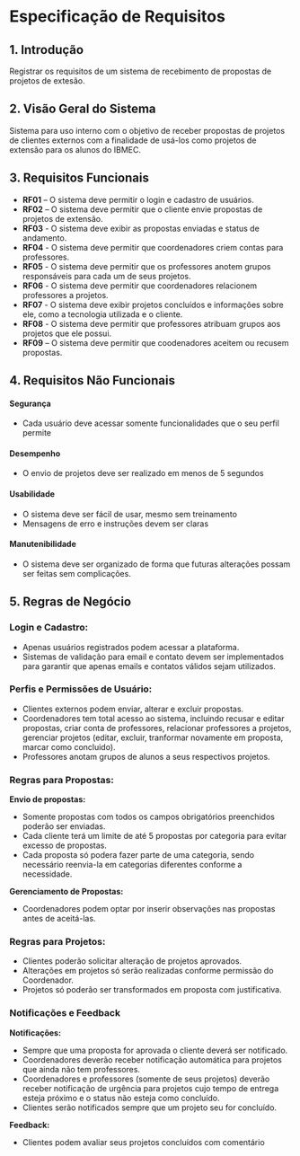 # Especificação de Requisitos

## 1. Introdução
Registrar os requisitos de um sistema de recebimento de propostas de projetos de extesão.

## 2. Visão Geral do Sistema
Sistema para uso interno com o objetivo de receber propostas de projetos de clientes externos com a finalidade de usá-los como projetos de extensão para os alunos do IBMEC.

## 3. Requisitos Funcionais

- **RF01** – O sistema deve permitir o login e cadastro de usuários.
- **RF02** – O sistema deve permitir que o cliente envie propostas de projetos de extensão.
- **RF03** - O sistema deve exibir as propostas enviadas e status de andamento.
- **RF04** - O sistema deve permitir que coordenadores criem contas para professores.
- **RF05** - O sistema deve permitir que os professores anotem grupos responsáveis para cada um de seus projetos.
- **RF06** - O sistema deve permitir que coordenadores relacionem professores a projetos.
- **RF07** - O sistema deve exibir projetos concluídos e informações sobre ele, como a tecnologia utilizada e o cliente.
- **RF08** - O sistema deve permitir que professores atribuam grupos aos projetos que ele possui.
- **RF09** – O sistema deve permitir que coodenadores aceitem ou recusem propostas.


## 4. Requisitos Não Funcionais

#### Segurança
- Cada usuário deve acessar somente funcionalidades que o seu perfil permite

#### Desempenho
- O envio de projetos deve ser realizado em menos de 5 segundos

#### Usabilidade
- O sistema deve ser fácil de usar, mesmo sem treinamento
- Mensagens de erro e instruções devem ser claras

#### Manutenibilidade
- O sistema deve ser organizado de forma que futuras alterações possam ser feitas sem complicações.

## 5. Regras de Negócio

### Login e Cadastro:
- Apenas usuários registrados podem acessar a plataforma.
- Sistemas de validação para email e contato devem ser implementados para garantir que apenas emails e contatos válidos sejam utilizados.

### Perfis e Permissões de Usuário:
- Clientes externos podem enviar, alterar e excluir propostas.
- Coordenadores tem total acesso ao sistema, incluindo recusar e editar propostas, criar conta de professores, relacionar professores a projetos, gerenciar projetos (editar, excluir, tranformar novamente em proposta, marcar como concluido).
- Professores anotam grupos de alunos a seus respectivos projetos.

### Regras para Propostas:
**Envio de propostas:**  

- Somente propostas com todos os campos obrigatórios preenchidos poderão ser enviadas.
- Cada cliente terá um limite de até 5 propostas por categoria para evitar excesso de propostas.
- Cada proposta só podera fazer parte de uma categoria, sendo necessário reenvia-la em categorias diferentes conforme a necessidade.

**Gerenciamento de Propostas:**  

- Coordenadores podem optar por inserir observações nas propostas antes de aceitá-las.

### Regras para Projetos:
- Clientes poderão solicitar alteração de projetos aprovados.
- Alterações em projetos só serão realizadas conforme permissão do Coordenador.
- Projetos só poderão ser transformados em proposta com justificativa.

### Notificações e Feedback

**Notificações:**  

- Sempre que uma proposta for aprovada o cliente deverá ser notificado.
- Coordenadores deverão receber notificação automática para projetos que ainda não tem professores.
- Coordenadores e professores (somente de seus projetos) deverão receber notificação de urgência para projetos cujo tempo de entrega esteja próximo e o status não esteja como concluído.
- Clientes serão notificados sempre que um projeto seu for concluído.  

**Feedback:**  

- Clientes podem avaliar seus projetos concluídos com comentário
